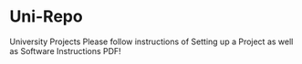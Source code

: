 # Uni-Repo
University Projects
Please follow instructions of Setting up a Project as well as Software Instructions PDF!
